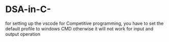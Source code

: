 # DSA-in-C-

for setting up the vscode for Competitive programming, you have to set the default profile to windows CMD otherwise it will not work for input and output operation